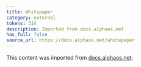 ```yaml
---
title: Whitepaper
category: external
tokens: 314
description: Imported from docs.alphaos.net
has_full: false
source_url: https://docs.alphaos.net/whitepaper
---
```


This content was imported from [docs.alphaos.net](https://docs.alphaos.net/whitepaper).

